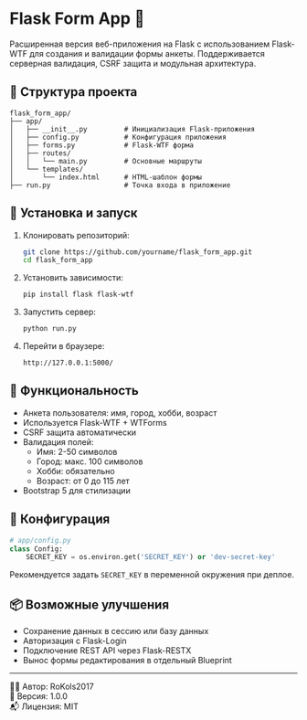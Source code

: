 # Flask Form App 🧾

Расширенная версия веб-приложения на Flask с использованием Flask-WTF для создания и валидации формы анкеты. Поддерживается серверная валидация, CSRF защита и модульная архитектура.

## 🧱 Структура проекта

```
flask_form_app/
├── app/
│   ├── __init__.py         # Инициализация Flask-приложения
│   ├── config.py           # Конфигурация приложения
│   ├── forms.py            # Flask-WTF форма
│   ├── routes/
│   │   └── main.py         # Основные маршруты
│   └── templates/
│       └── index.html      # HTML-шаблон формы
├── run.py                  # Точка входа в приложение
```

## 🚀 Установка и запуск

1. Клонировать репозиторий:
   ```bash
   git clone https://github.com/yourname/flask_form_app.git
   cd flask_form_app
   ```

2. Установить зависимости:
   ```bash
   pip install flask flask-wtf
   ```

3. Запустить сервер:
   ```bash
   python run.py
   ```

4. Перейти в браузере:
   ```
   http://127.0.0.1:5000/
   ```

## 📄 Функциональность

- Анкета пользователя: имя, город, хобби, возраст
- Используется Flask-WTF + WTForms
- CSRF защита автоматически
- Валидация полей:
  - Имя: 2-50 символов
  - Город: макс. 100 символов
  - Хобби: обязательно
  - Возраст: от 0 до 115 лет
- Bootstrap 5 для стилизации

## 🔐 Конфигурация

```python
# app/config.py
class Config:
    SECRET_KEY = os.environ.get('SECRET_KEY') or 'dev-secret-key'
```

Рекомендуется задать `SECRET_KEY` в переменной окружения при деплое.

## 📦 Возможные улучшения

- Сохранение данных в сессию или базу данных
- Авторизация с Flask-Login
- Подключение REST API через Flask-RESTX
- Вынос формы редактирования в отдельный Blueprint
---

👨‍💻 Автор: RoKols2017  
📅 Версия: 1.0.0  
📬 Лицензия: MIT
